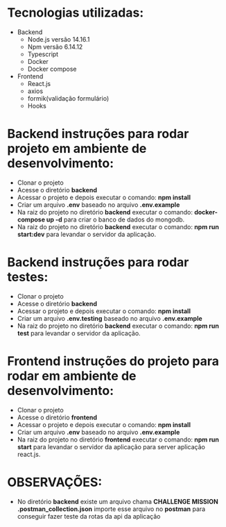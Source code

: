 Tecnologias utilizadas:
========================    

- Backend
    - Node.js versão 14.16.1
    - Npm versão 6.14.12
    - Typescript
    - Docker
    - Docker compose
- Frontend
    - React.js
    - axios
    - formik(validação formulário)
    - Hooks


Backend instruções para rodar projeto em ambiente de desenvolvimento:
=======================================================================

- Clonar o projeto
- Acesse o diretório **backend**
- Acessar o projeto e depois executar o comando: **npm install**
- Criar um arquivo **.env** baseado no arquivo **.env.example**
- Na raiz do projeto no diretório **backend** executar o comando: **docker-compose up -d** para criar o banco de dados do mongodb.
- Na raiz do projeto no diretório **backend** executar o comando: **npm run start:dev** para levandar o servidor da aplicação.


Backend instruções para rodar testes:
========================================

- Clonar o projeto
- Acesse o diretório **backend**
- Acessar o projeto e depois executar o comando: **npm install**
- Criar um arquivo **.env.testing** baseado no arquivo **.env.example**
- Na raiz do projeto no diretório **backend** executar o comando: **npm run test** para levandar o servidor da aplicação.


Frontend instruções do projeto para rodar em ambiente de desenvolvimento:
===========================================================================
- Clonar o projeto
- Acesse o diretório **frontend**
- Acessar o projeto e depois executar o comando: **npm install**
- Criar um arquivo **.env** baseado no arquivo **.env.example**
- Na raiz do projeto no diretório **frontend** executar o comando: **npm run start** para levandar o servidor da aplicação para server aplicação react.js.

OBSERVAÇÕES:
============

- No diretório **backend** existe um arquivo chama **CHALLENGE MISSION .postman_collection.json** importe esse arquivo no **postman** para conseguir fazer teste da rotas da api da aplicação